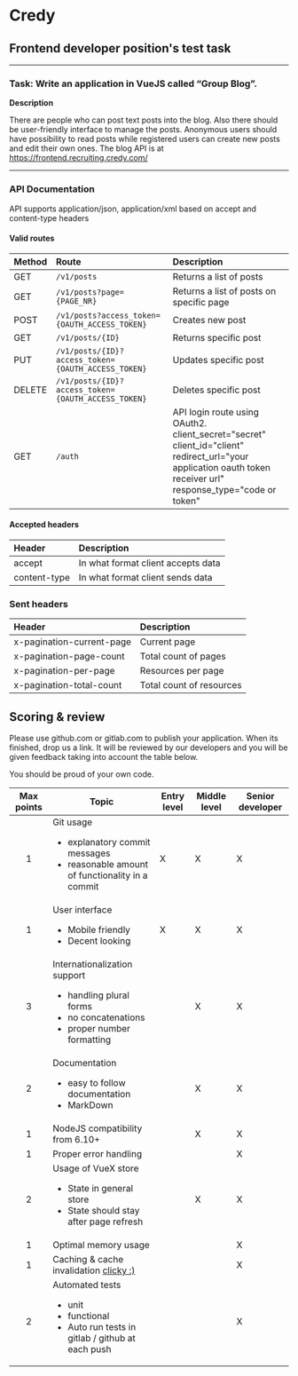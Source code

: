 # Credy

## Frontend developer position's test task

------------------------------------------------------------------------------------------------------------------------

### Task: Write an application in VueJS called “Group Blog”.

**Description**

There are people who can post text posts into the blog. Also there should be user-friendly interface to manage the posts. Anonymous users should have possibility to read posts while registered users can create new posts and edit their own ones. The blog API is at https://frontend.recruiting.credy.com/

------------------------------------------------------------------------------------------------------------------------

### API Documentation
API supports application/json, application/xml based on accept and content-type headers

#### Valid routes
| Method | Route      | Description                    |
|:----|:-----------|:----------------------------------|
| GET | `/v1/posts` | Returns a list of posts |
| GET | `/v1/posts?page={PAGE_NR}` | Returns a list of posts on specific page |
| POST | `/v1/posts?access_token={OAUTH_ACCESS_TOKEN}` | Creates new post |
| GET | `/v1/posts/{ID}` | Returns specific post |
| PUT | `/v1/posts/{ID}?access_token={OAUTH_ACCESS_TOKEN}` | Updates specific post |
| DELETE | `/v1/posts/{ID}?access_token={OAUTH_ACCESS_TOKEN}` | Deletes specific post |
| GET | `/auth` | API login route using OAuth2. <br> client_secret="secret" <br> client_id="client" <br> redirect_url="your application oauth token receiver url" <br>response_type="code or token" <br> |

#### Accepted headers
| Header | Description |
|:-------|:-----------|
| accept | In what format client accepts data |
| content-type | In what format client sends data |
### Sent headers
| Header | Description |
|:-------|:-----------|
| x-pagination-current-page | Current page |
| x-pagination-page-count | Total count of pages |
| x-pagination-per-page | Resources per page |
| x-pagination-total-count | Total count of resources |

## Scoring & review

Please use github.com or gitlab.com to publish your application. When its finished, drop us a link. It will be reviewed by our developers and you will be given feedback taking into account the table below. 

You should be proud of your own code.

| Max points | Topic | Entry level | Middle level | Senior developer |
|:----------:|---------------------------------------------------------------------------------------------------|-------------|--------------|------------------|
| 1 | Git usage <br><ul><li>explanatory commit messages</li><li>reasonable amount of functionality in a commit</li></ul> | X | X | X |
| 1 | User interface <br><ul><li>Mobile friendly</li><li>Decent looking</li></ul> | X | X | X |
| 3 | Internationalization support <br><ul><li>handling plural forms</li> <li>no concatenations</li><li>proper number formatting</li></ul> |  | X | X |
| 2 | Documentation <br><ul><li>easy to follow documentation</li><li>MarkDown</li></ul> |  | X | X |
| 1 | NodeJS compatibility from 6.10+ |  | X | X |
| 1 | Proper error handling |  |  | X |
| 2 | Usage of VueX store <br><ul><li>State in general store</li><li>State should stay after page refresh</li></ul> |  | X | X |
| 1 | Optimal memory usage |  |  | X |
| 1 | Caching & cache invalidation [clicky :)](https://martinfowler.com/bliki/TwoHardThings.html)  |  |  | X |
| 2 | Automated tests <br><ul><li>unit</li><li>functional</li><li>Auto run tests in gitlab / github at each push</li></ul> |  |  | X |